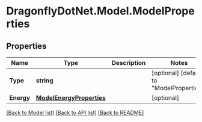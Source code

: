 
# DragonflyDotNet.Model.ModelProperties

## Properties

Name | Type | Description | Notes
------------ | ------------- | ------------- | -------------
**Type** | **string** |  | [optional] [default to "ModelProperties"]
**Energy** | [**ModelEnergyProperties**](ModelEnergyProperties.md) |  | [optional] 

[[Back to Model list]](../README.md#documentation-for-models)
[[Back to API list]](../README.md#documentation-for-api-endpoints)
[[Back to README]](../README.md)

